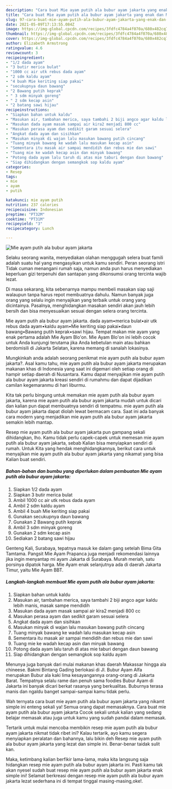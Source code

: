 ```yaml
---
description: "Cara buat Mie ayam putih ala bubur ayam jakarta yang enak dan Mudah Dibuat"
title: "Cara buat Mie ayam putih ala bubur ayam jakarta yang enak dan Mudah Dibuat"
slug: 97-cara-buat-mie-ayam-putih-ala-bubur-ayam-jakarta-yang-enak-dan-mudah-dibuat
date: 2021-05-09T17:13:55.084Z
image: https://img-global.cpcdn.com/recipes/3fdfc4784a4f070a/680x482cq70/mie-ayam-putih-ala-bubur-ayam-jakarta-foto-resep-utama.jpg
thumbnail: https://img-global.cpcdn.com/recipes/3fdfc4784a4f070a/680x482cq70/mie-ayam-putih-ala-bubur-ayam-jakarta-foto-resep-utama.jpg
cover: https://img-global.cpcdn.com/recipes/3fdfc4784a4f070a/680x482cq70/mie-ayam-putih-ala-bubur-ayam-jakarta-foto-resep-utama.jpg
author: Elizabeth Armstrong
ratingvalue: 4.6
reviewcount: 3
recipeingredient:
- "1/2 dada ayam"
- "3 butir merica bulat"
- "1000 cc air utk rebus dada ayam"
- "2 sdm kaldu ayam"
- "4 buah Mie keriting siap pakai"
- "secukupnya daun bawang"
- "2 Bawang putih keprak"
- " 3 sdm minyak goreng"
- " 2 sdm kecap asin"
- "2 batang sawi hijau"
recipeinstructions:
- "Siapkan bahan untuk kaldu"
- "Masukan air, tambahan merica, saya tambahi 2 biji angco agar kaldu lebih manis, masak sampe mendidih"
- "Masukan dada ayam masak sampai air kira2 menjadi 800 cc"
- "Masukan perasa ayam dan sedikit garam sesuai selera"
- "Angkat dada ayam dan sisihkan"
- "Masukan minyak di wajan lalu masukan bawang putih cincang"
- "Tuang minyak bawang ke wadah lalu masukan kecap asin"
- "Sementara itu masak air sampai mendidih dan rebus mie dan sawi"
- "Tuang mie ke wadah kecap asin dan minyak bawang"
- "Potong dada ayam lalu taruh di atas mie taburi dengan daun bawang"
- "Siap dihidangkan dengan semangkok sop kaldu ayam"
categories:
- Resep
tags:
- mie
- ayam
- putih

katakunci: mie ayam putih 
nutrition: 237 calories
recipecuisine: Indonesian
preptime: "PT32M"
cooktime: "PT31M"
recipeyield: "3"
recipecategory: Lunch

---
```



![Mie ayam putih ala bubur ayam jakarta](https://img-global.cpcdn.com/recipes/3fdfc4784a4f070a/680x482cq70/mie-ayam-putih-ala-bubur-ayam-jakarta-foto-resep-utama.jpg)

Selaku seorang wanita, menyediakan olahan menggugah selera buat famili adalah suatu hal yang mengasyikan untuk kamu sendiri. Peran seorang istri Tidak cuman menangani rumah saja, namun anda pun harus menyediakan keperluan gizi terpenuhi dan santapan yang dikonsumsi orang tercinta wajib lezat.

Di masa  sekarang, kita sebenarnya mampu membeli masakan siap saji walaupun tanpa harus repot membuatnya dahulu. Namun banyak juga orang yang selalu ingin menyajikan yang terbaik untuk orang yang dicintainya. Pasalnya, menghidangkan masakan sendiri akan jauh lebih bersih dan bisa menyesuaikan sesuai dengan selera orang tercinta. 

Mie ayam putih ala bubur ayam jakarta. dada ayam•merica bulat•air utk rebus dada ayam•kaldu ayam•Mie keriting siap pakai•daun bawang•Bawang putih keprak•sawi hijau. Tempat makan mie ayam yang enak pertama adalah Mie Ayam Blo&#39;on. Mie Ayam Blo&#39;on ini lebih cocok untuk Anda kunjungi terutama jika Anda kebetulan main atau bahkan berdomisili di Jakarta Selatan, karena memang di sanalah lokasinya.

Mungkinkah anda adalah seorang penikmat mie ayam putih ala bubur ayam jakarta?. Asal kamu tahu, mie ayam putih ala bubur ayam jakarta merupakan makanan khas di Indonesia yang saat ini digemari oleh setiap orang di hampir setiap daerah di Nusantara. Kamu dapat menyajikan mie ayam putih ala bubur ayam jakarta kreasi sendiri di rumahmu dan dapat dijadikan camilan kegemaranmu di hari liburmu.

Kita tak perlu bingung untuk memakan mie ayam putih ala bubur ayam jakarta, karena mie ayam putih ala bubur ayam jakarta mudah untuk dicari dan kalian pun dapat membuatnya sendiri di tempatmu. mie ayam putih ala bubur ayam jakarta dapat diolah lewat bermacam cara. Saat ini ada banyak cara modern yang menjadikan mie ayam putih ala bubur ayam jakarta semakin lebih mantap.

Resep mie ayam putih ala bubur ayam jakarta pun gampang sekali dihidangkan, lho. Kamu tidak perlu capek-capek untuk memesan mie ayam putih ala bubur ayam jakarta, sebab Kalian bisa menyiapkan sendiri di rumah. Untuk Kita yang hendak menghidangkannya, berikut cara untuk menyajikan mie ayam putih ala bubur ayam jakarta yang nikamat yang bisa Kalian buat sendiri.

<!--inarticleads1-->

##### Bahan-bahan dan bumbu yang diperlukan dalam pembuatan Mie ayam putih ala bubur ayam jakarta:

1. Siapkan 1/2 dada ayam
1. Siapkan 3 butir merica bulat
1. Ambil 1000 cc air utk rebus dada ayam
1. Ambil 2 sdm kaldu ayam
1. Ambil 4 buah Mie keriting siap pakai
1. Gunakan secukupnya daun bawang
1. Gunakan 2 Bawang putih keprak
1. Ambil  3 sdm minyak goreng
1. Gunakan  2 sdm kecap asin
1. Sediakan 2 batang sawi hijau


Genteng Kali, Surabaya, tepatnya masuk ke dalam gang setelah Bima Gita Tamtama. Pangsit Mie Ayam Prapanca juga menjadi rekomendasi lainnya jika ingin menyantap mi ayam Jakarta di Surabaya. Murah meriah, satu porsinya dipatok harga. Mie Ayam enak selanjutnya ada di daerah Jakarta Timur, yaitu Mie Ayam BBT. 

<!--inarticleads2-->

##### Langkah-langkah membuat Mie ayam putih ala bubur ayam jakarta:

1. Siapkan bahan untuk kaldu
1. Masukan air, tambahan merica, saya tambahi 2 biji angco agar kaldu lebih manis, masak sampe mendidih
1. Masukan dada ayam masak sampai air kira2 menjadi 800 cc
1. Masukan perasa ayam dan sedikit garam sesuai selera
1. Angkat dada ayam dan sisihkan
1. Masukan minyak di wajan lalu masukan bawang putih cincang
1. Tuang minyak bawang ke wadah lalu masukan kecap asin
1. Sementara itu masak air sampai mendidih dan rebus mie dan sawi
1. Tuang mie ke wadah kecap asin dan minyak bawang
1. Potong dada ayam lalu taruh di atas mie taburi dengan daun bawang
1. Siap dihidangkan dengan semangkok sop kaldu ayam


Menunya juga banyak dari mulai makanan khas daerah Makassar hingga ala chineese. Bakmi Bintang Gading berlokasi di Jl. Bubur Ayam Alfa merupakan Bubur ala kaki lima kesayangannya orang-orang di Jakarta Barat. Tempatnya selalu rame dan penuh sama foodies Bubur Ayam di Jakarta ini banyak dicari berkat rasanya yang berkualitas. Buburnya terasa manis dan ngaldu banget sampai-sampai kamu tidak perlu. 

Wah ternyata cara buat mie ayam putih ala bubur ayam jakarta yang nikamt simple ini enteng sekali ya! Semua orang dapat memasaknya. Cara buat mie ayam putih ala bubur ayam jakarta Cocok sekali untuk kalian yang sedang belajar memasak atau juga untuk kamu yang sudah pandai dalam memasak.

Tertarik untuk mulai mencoba membikin resep mie ayam putih ala bubur ayam jakarta nikmat tidak ribet ini? Kalau tertarik, ayo kamu segera menyiapkan peralatan dan bahannya, lalu bikin deh Resep mie ayam putih ala bubur ayam jakarta yang lezat dan simple ini. Benar-benar taidak sulit kan. 

Maka, ketimbang kalian berfikir lama-lama, maka kita langsung saja hidangkan resep mie ayam putih ala bubur ayam jakarta ini. Pasti kamu tak akan nyesel sudah buat resep mie ayam putih ala bubur ayam jakarta enak simple ini! Selamat berkreasi dengan resep mie ayam putih ala bubur ayam jakarta lezat sederhana ini di tempat tinggal masing-masing,oke!.

